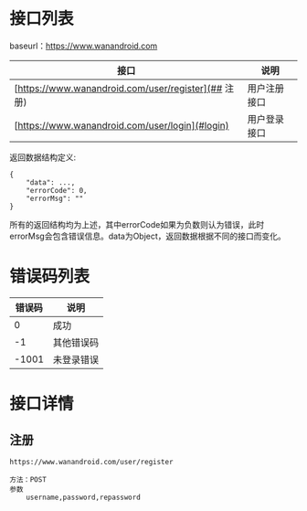 # 接口列表

baseurl：https://www.wanandroid.com

| 接口                          | 说明     |
|-----------------------------|--------|
| [https://www.wanandroid.com/user/register](## 注册)   | 用户注册接口 |
| [https://www.wanandroid.com/user/login](#login) | 用户登录接口 |

返回数据结构定义:

```
{
    "data": ...,
    "errorCode": 0,
    "errorMsg": ""
}
```

所有的返回结构均为上述，其中errorCode如果为负数则认为错误，此时errorMsg会包含错误信息。data为Object，返回数据根据不同的接口而变化。

# 错误码列表

|  错误码  | 说明 |
|------ |----- |
|   0   | 成功 |
|   -1   | 其他错误码 |
|   -1001   | 未登录错误|

# 接口详情
## 注册
```agsl
https://www.wanandroid.com/user/register

方法：POST
参数
	username,password,repassword
```

